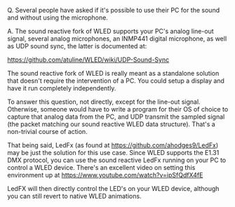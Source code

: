 Q. Several people have asked if it's possible to use their PC for the sound and without using the microphone.

A. The sound reactive fork of WLED supports your PC's analog line-out signal, several analog microphones, an INMP441 digital microphone, as well as UDP sound sync, the latter is documented at:

https://github.com/atuline/WLED/wiki/UDP-Sound-Sync

The sound reactive fork of WLED is really meant as a standalone solution that doesn't require the intervention of a PC. You could setup a display and have it run completely independently.

To answer this question, not directly, except for the line-out signal. Otherwise, someone would have to write a program for their OS of choice to capture that analog data from the PC, and UDP transmit the sampled signal (the packet matching our sound reactive WLED data structure). That's a non-trivial course of action.

That being said, LedFx (as found at https://github.com/ahodges9/LedFx) may be just the solution for this use case. Since WLED supports the E1.31 DMX protocol, you can use the sound reactive LedFx running on your PC to control a WLED device. There's an excellent video on setting this environment up at https://www.youtube.com/watch?v=ipSfQdfX4fE

LedFX will then directly control the LED's on your WLED device, although you can still revert to native WLED animations.